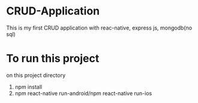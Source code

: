 # CRUD-Application

This is my first CRUD application with reac-native, express js, mongodb(no sql)

# To run this project
on this project directory
1) npm install
2) npm react-native run-android/npm react-native run-ios
